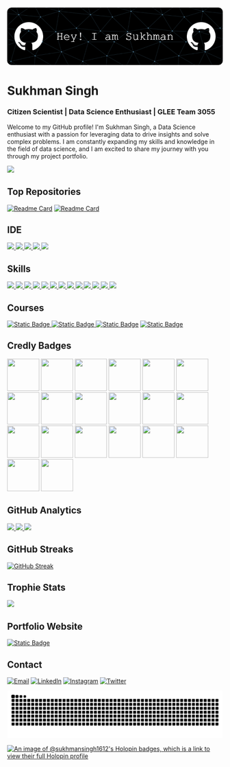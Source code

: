 ![](https://github.com/SUKHMAN-SINGH-1612/SUKHMAN-SINGH-1612/blob/main/github-header-image.png)
# Sukhman Singh
### Citizen Scientist | Data Science Enthusiast | GLEE Team 3055

Welcome to my GitHub profile! I'm Sukhman Singh, a Data Science enthusiast with a passion for leveraging data to drive insights and solve complex problems. I am constantly expanding my skills and knowledge in the field of data science, and I am excited to share my journey with you through my project portfolio.

[![](https://github-profile-summary-cards.vercel.app/api/cards/profile-details?username=SUKHMAN-SINGH-1612&theme=dark)](https://github.com/SUKHMAN-SINGH-1612)

## Top Repositories
[![Readme Card](https://github-readme-stats.vercel.app/api/pin/?username=SUKHMAN-SINGH-1612&theme=dark&hide_border=true&repo=Data-Science-Projects)](https://github.com/SUKHMAN-SINGH-1612/Data-Science-Projects) [![Readme Card](https://github-readme-stats.vercel.app/api/pin/?username=SUKHMAN-SINGH-1612&theme=dark&hide_border=true&repo=IBM-AI-Engineering)](https://github.com/SUKHMAN-SINGH-1612/IBM-AI-Engineering)

## IDE
[![](https://img.shields.io/badge/Python-FFD43B?style=for-the-badge&logo=python&logoColor=blue) ![](https://img.shields.io/badge/Arduino_IDE-00979D?style=for-the-badge&logo=arduino&logoColor=white) ![](	https://img.shields.io/badge/Colab-F9AB00?style=for-the-badge&logo=googlecolab&color=525252) ![](https://img.shields.io/badge/PyCharm-000000.svg?&style=for-the-badge&logo=PyCharm&logoColor=white) ![](https://img.shields.io/badge/VSCode-0078D4?style=for-the-badge&logo=visual%20studio%20code&logoColor=white)](https://github.com/SUKHMAN-SINGH-1612)

## Skills
[![](https://img.shields.io/badge/Numpy-777BB4?style=for-the-badge&logo=numpy&logoColor=white) ![](https://img.shields.io/badge/Pandas-2C2D72?style=for-the-badge&logo=pandas&logoColor=white) ![](https://img.shields.io/badge/Python-FFD43B?style=for-the-badge&logo=python&logoColor=blue) ![](https://img.shields.io/badge/scikit_learn-F7931E?style=for-the-badge&logo=scikit-learn&logoColor=white) ![](https://img.shields.io/badge/SciPy-654FF0?style=for-the-badge&logo=SciPy&logoColor=white)  ![](https://img.shields.io/badge/Jupyter-F37626.svg?&style=for-the-badge&logo=Jupyter&logoColor=white) ![](https://img.shields.io/badge/Markdown-000000?style=for-the-badge&logo=markdown&logoColor=white) ![](https://img.shields.io/badge/Keras-FF0000?style=for-the-badge&logo=keras&logoColor=white) ![](https://img.shields.io/badge/PyTorch-EE4C2C?style=for-the-badge&logo=pytorch&logoColor=white) ![](https://img.shields.io/badge/Plotly-239120?style=for-the-badge&logo=plotly&logoColor=white) ![](	https://img.shields.io/badge/Astro-0C1222?style=for-the-badge&logo=astro&logoColor=FDFDFE) ![](https://img.shields.io/badge/HTML5-E34F26?style=for-the-badge&logo=html5&logoColor=white) ![](https://img.shields.io/badge/CSS3-1572B6?style=for-the-badge&logo=css3&logoColor=white)](https://github.com/SUKHMAN-SINGH-1612) 

## Courses
[![Static Badge](https://img.shields.io/badge/IBM%20AI%20Engineering-Specialization-%20?style=flat&logo=coursera&color=blue)
](https://coursera.org/share/3f2294afb3c97b33d346dfc112ba7942)[![Static Badge](https://img.shields.io/badge/Data%20Science-Specialization-%20?style=flat&logo=coursera&color=blue)
](https://www.coursera.org/account/accomplishments/specialization/certificate/4YYSZ8JRV4GN) [![Static Badge](https://img.shields.io/badge/Applied%20Data%20Science-Specialization-%20?style=flat&logo=coursera&color=blue&link=https%3A%2F%2Fwww.coursera.org%2Faccount%2Faccomplishments%2Fspecialization%2Fcertificate%2F7BVVEK72RG7K)](https://www.coursera.org/account/accomplishments/specialization/certificate/7BVVEK72RG7K) [![Static Badge](https://img.shields.io/badge/Introduction%20to%20Data%20Science-Specialization-%20?style=flat&logo=coursera&color=blue)](https://www.coursera.org/account/accomplishments/specialization/certificate/W6B3E8FDJ9TR)

## Credly Badges
[<img src='https://images.credly.com/size/680x680/images/b47e9b58-7f54-4981-b156-5e7d354c8215/Professional_Certificate_-_Data_Science.png' width="75" height="75"/>](https://www.credly.com/badges/884aeebe-7928-4d88-a7f9-d7af21135def/public_url)
[<img src='https://images.credly.com/size/680x680/images/5d33407f-063c-41e1-ab97-79603bd33095/Professional_Certificate_-_AI_Engineering.png' width="75" height="75"/>](https://www.credly.com/badges/e9c6686d-5c04-4e7a-831b-85bf661d9749/public_url)
[<img src='https://images.credly.com/size/220x220/images/ac4daa48-1924-4dc5-80cf-ede5a08bac51/Data_Science_Foundations_Specialization.png' width="75" height="75"/>](https://www.credly.com/badges/0c33bdfd-44e1-424a-a0a3-3b031df87ce4/public_url)
[<img src='https://images.credly.com/size/220x220/images/fa32e912-a95a-478b-926f-3b98b586e55c/Adv_Data_Science_Specialization.png' width="75" height="75"/>](https://www.credly.com/badges/0aecd805-4c06-4d70-8eae-27b101ae4132/public_url)
[<img src='https://images.credly.com/images/a182504c-d74d-4d7c-8059-7401184fadf7/AI_Engineering_Deep_Learning_Capstone.png' width="75" height="75"/>](https://www.credly.com/badges/fb17d06f-f862-41a9-bd4c-34475e8f7431/public_url)
[<img src='https://images.credly.com/size/220x220/images/169512d3-cef6-43e3-bec8-e6af2723a076/image.png' width="75" height="75"/>](https://www.credly.com/badges/a097b3ec-e782-40de-99bd-64a6c0a67978/public_url)
[<img src='https://images.credly.com/size/680x680/images/4e2d2e18-e3ea-408d-b815-819bc58b1143/IBM_AI_-Deep_Learning_with_Tensorflow.png' width="75" height="75"/>](https://www.credly.com/badges/9086355f-8392-436a-95c0-d498fc49cd33/public_url)
[<img src='https://images.credly.com/size/680x680/images/6be9e507-9096-4e18-aef8-e60893ed36c6/IBM_AI_-Deep_Neural_Networks_with_PyTorch.png' width="75" height="75"/>](https://www.credly.com/badges/9086355f-8392-436a-95c0-d498fc49cd33/public_url)
[<img src='https://images.credly.com/size/220x220/images/5e544cd5-d368-4f16-8348-5abfd71bd049/IBM_AI_-Deep_Learning_Essentials_with_Keras.png' width="75" height="75"/>](https://www.credly.com/badges/00b4ab8f-a71f-417d-a6f1-e3dc3beb4428/public_url)
[<img src='https://images.credly.com/size/220x220/images/5ae9bf9e-da6e-4cec-82eb-d2b4cfea9751/Machine_Learning_with_Python.png' width="75" height="75"/>](https://www.credly.com/badges/e8050e02-a8ec-45a8-8c27-522b86d82a42/public_url)
[<img src='https://images.credly.com/size/220x220/images/76326afb-199d-4250-a74f-01bc86dda118/Cognitive_Class_-_Data_Visual_w_Python.png' width="75" height="75"/>](https://www.credly.com/badges/bb6bea3b-a5fd-4bab-8a99-ecaa762a9411/public_url)
[<img src='https://images.credly.com/size/220x220/images/fa39f4f0-174a-4886-b821-6a37d42b8b3a/Cognitive_Class_-_Data_Analysis_w_Python.png' width="75" height="75"/>](https://www.credly.com/badges/f44280ae-71e6-4edc-b8f0-9243404d279d/public_url)
[<img src='https://images.credly.com/size/220x220/images/594e0ab7-c864-4d9a-9987-3a903ec3f06a/Cognitive_Class_-_DB_and_SQL_for_Data_Sci.png' width="75" height="75"/>](https://www.credly.com/badges/2d10bb29-8eb9-4ec0-ae1e-f44ea218d99b/public_url)
[<img src='https://images.credly.com/size/220x220/images/7d06faf8-c754-4ecd-8ab1-2115826b03c6/Python_Project_for_Data_Science.png' width="75" height="75"/>](https://www.credly.com/badges/6eb60ad9-8914-4e55-87f0-be0f1a957cc9/public_url)
[<img src='https://images.credly.com/size/220x220/images/1447954e-9923-4703-a647-eac80e5f0682/image.png' width="75" height="75"/>](https://www.credly.com/badges/cc62d0bb-bbc1-4b12-9633-1793c2076b07/public_url)
[<img src='https://images.credly.com/size/220x220/images/0571ab1d-f43b-43d9-9c68-8ebd0ebd61b7/Python_for_Data_Sci_and_AI_Foundational.png' width="75" height="75"/>](https://www.credly.com/badges/057fcea8-67b9-4e2c-8236-89ae9b340ab5/public_url)
[<img src='https://images.credly.com/size/220x220/images/46defa53-a922-47bd-94ea-b43488f5cd8a/Data_Science_Methodology_Foundational.png' width="75" height="75"/>](https://www.credly.com/badges/28f3b79b-20a0-491d-adc3-c4d68da058c2/public_url)
[<img src='https://images.credly.com/size/220x220/images/5fc2d535-e716-46c4-881a-f4822b8da0e5/Cognitive_Class_-_What_is_Data_Science.png' width="75" height="75"/>](https://www.credly.com/badges/88a3962b-1be3-448d-b3d7-bb20c7dec8ab/public_url)
[<img src='https://images.credly.com/size/220x220/images/130907f0-5b9f-47f3-ba63-073508050096/Computer_Vision_and_and_Image_Processing_Essentials.png' width="75" height="75"/>](https://www.credly.com/badges/75429559-b02b-4ad0-b3aa-ff013cd51748/public_url)
[<img src='https://images.credly.com/size/220x220/images/7d59a314-d9bd-4ed9-80dd-9f3af94d77d1/Data_Analytics_Essentials.png' width="75" height="75"/>](https://www.credly.com/badges/a5553ae6-452c-4c6a-a2f1-d2987b67ff63/public_url)


## GitHub Analytics
[<img height="180em" src="https://github-readme-stats-eight-theta.vercel.app/api?username=SUKHMAN-SINGH-1612&show_icons=true&theme=dark&hide_border=true&include_all_commits=true&count_private=true"/> <img height="180em" src="https://github-readme-stats.vercel.app/api/top-langs/?username=SUKHMAN-SINGH-1612&layout=compact&theme=dark&hide_border=true"/> ![](http://github-profile-summary-cards.vercel.app/api/cards/productive-time?username=SUKHMAN-SINGH-1612&show_icons=true&theme=dark&utcOffset=8)](https://github.com/SUKHMAN-SINGH-1612)

## GitHub Streaks
[![GitHub Streak](https://github-readme-streak-stats.herokuapp.com?user=SUKHMAN-SINGH-1612&theme=dark&hide_border=true)](https://git.io/streak-stats)

## Trophie Stats
![](https://github-profile-trophy.vercel.app/?username=SUKHMAN-SINGH-1612&theme=dark)

## Portfolio Website
[![Static Badge](https://img.shields.io/badge/Website-%20?style=for-the-badge&label=Portfolio&labelColor=dark&color=blue)](https://www.sukhmansingh.tech)

## Contact
[![Email](https://img.shields.io/badge/Gmail-D14836?style=for-the-badge&logo=gmail&logoColor=white)](mailto:sukhmansinghbhogal@gmail.com) [![LinkedIn](https://img.shields.io/badge/LinkedIn-0077B5?style=for-the-badge&logo=linkedin&logoColor=white)](https://www.linkedin.com/in/sukhmansingh1612) [![Instagram](https://img.shields.io/badge/Instagram-E4405F?style=for-the-badge&logo=instagram&logoColor=white)](https://www.instagram.com/sukhmansingh_1612/) [![Twitter](https://img.shields.io/badge/Twitter-1DA1F2?style=for-the-badge&logo=twitter&logoColor=white)](https://twitter.com/SUKHMANSINGH_)

![Snake animation](https://github.com/SUKHMAN-SINGH-1612/SUKHMAN-SINGH-1612/blob/main/assets/github-contribution-grid-snake.svg)
<!---
SUKHMAN-SINGH-1612/SUKHMAN-SINGH-1612 is a ✨ special ✨ repository because its `README.md` (this file) appears on your GitHub profile.
You can click the Preview link to take a look at your changes.
--->
[![An image of @sukhmansingh1612's Holopin badges, which is a link to view their full Holopin profile](https://holopin.me/sukhmansingh1612)](https://holopin.io/@sukhmansingh1612)

